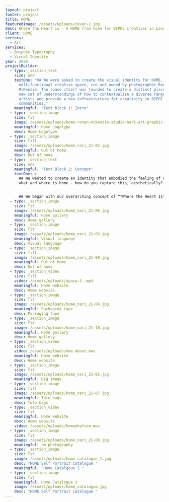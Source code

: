 ```yaml
---
layout: project
footer: project
title: HOME
featuredImage: /assets/uploads/cover-2.jpg
desc: Where the Heart is - A HOME from home for BIPOC creatives in London
client: HOME
sectors:
  - Art
services:
  - Bespoke Typography
  - Visual Identity
year: 2020
projectBuilder:
  - type: _section_text
    size: one
    textOne: "## We were asked to create the visual identity for HOME, a
      multifunctional creative space, run and owned by photographer Ronan
      McKenzie. The space itself was founded to create a distinct place with a
      new set of understandings of how to contextualise a diverse range of
      artists and provide a new infrastructure for creativity in BIPOC
      communities."
    meaningful: "Text block 1: Intro"
  - type: _section_image
    size: fit
    image: /assets/uploads/home-ronan-mckenzie-studio-nari-art-graphic-design-itsnicethat-11.gif
    meaningful: Home Logotype
    desc: Home Logotype
  - type: _section_image
    size: fill
    image: /assets/uploads/home_nari_21-02.jpg
    meaningful: Out of home
    desc: Out of home
  - type: _section_text
    size: one
    meaningful: "Text Block 2: Concept"
    textOne: >-
      ## We wanted to create an identity that embodied the feeling of Home - but
      what and where is home - how do you capture this, aesthetically?


      ## We began with our overarching concept of “*Where the Heart Is*”. This was grounded in the idea that a home isn’t just where you are, it’s who you are, reflecting the composure of knowing you are already home wherever you are.
  - type: _section_image
    size: fit
    image: /assets/uploads/home_nari_21-06.jpg
    meaningful: Home gallery
    desc: Home gallery
  - type: _section_image
    size: fit
    image: /assets/uploads/home_nari_21-03.jpg
    meaningful: Visual language
    desc: Visual language
  - type: _section_image
    size: fill
    image: /assets/uploads/home_nari_21-09.jpg
    meaningful: Out of home
    desc: Out of home
  - type: _section_video
    size: fill
    video: /assets/uploads/spacw-1-.mp4
    meaningful: Home website
    desc: Home website
  - type: _section_image
    size: fit
    image: /assets/uploads/home_nari_21-04.jpg
    meaningful: Packaging tape
    desc: Packaging tape
  - type: _section_image
    size: fit
    image: /assets/uploads/home_nari_21-10.jpg
    meaningful: Home gallery
    desc: Home gallery
  - type: _section_video
    size: fit
    video: /assets/uploads/ome-about.mov
    meaningful: Home website
    desc: Home website
  - type: _section_image
    size: fit
    image: /assets/uploads/home_nari_21-05.jpg
    meaningful: Big image
  - type: _section_image
    size: fill
    image: /assets/uploads/home_nari_21-07.jpg
    meaningful: Tote bags
    desc: Tote bags
  - type: _section_video
    size: fit
    meaningful: Home website
    desc: Home website
    video: /assets/uploads/homeehatson.mov
  - type: _section_image
    size: fit
    image: /assets/uploads/home_nari_21-08.jpg
    meaningful: rm photography
  - type: _section_image
    size: fit
    image: /assets/uploads/home_catalogue_1.jpg
    desc: "HOME Self Portrait Catalogue "
    meaningful: "Home Catalgoue 1 "
  - type: _section_image
    size: fit
    meaningful: Home Catalogue 2
    image: /assets/uploads/home_catalogue.jpg
    desc: "HOME Self Portrait Catalogue "
---
```

